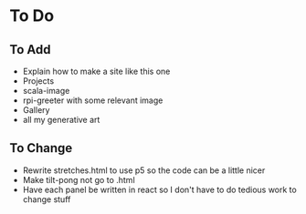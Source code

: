 # To Do

## To Add
 - Explain how to make a site like this one
 - Projects
  - scala-image
  - rpi-greeter with some relevant image
 - Gallery
  - all my generative art

## To Change
 - Rewrite stretches.html to use p5 so the code can be a little nicer
 - Make tilt-pong not go to .html
 - Have each panel be written in react so I don't have to do tedious work to change stuff
